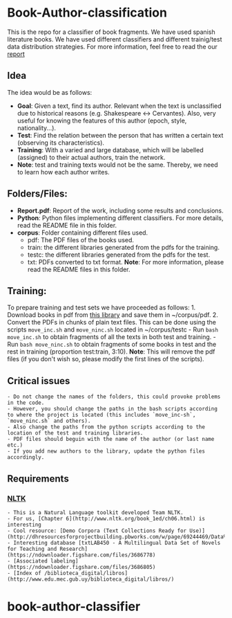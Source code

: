 # Book-Author-classification

This is the repo for a classifier of book fragments. We have used spanish literature books. We have used different classifiers and different trainig/test data distribution strategies.
For more information, feel free to read the our [report](Report.pdf)

## Idea
The idea would be as follows:

- **Goal**: Given a text, find its author. Relevant when the text is 
unclassified due to historical reasons (e.g. Shakespeare <-> Cervantes). 
Also, very useful for knowing the features of this author (epoch, style,
 nationality...).
- **Test**: Find the relation between the person that has written a 
certain text (observing its characteristics).
- **Training**: With a varied and large database, which will be labelled 
(assigned) to their actual authors, train the network.
- **Note**: test and training texts would not be the same. Thereby, we 
need to learn how each author writes.


## Folders/Files:

- **Report.pdf**: Report of the work, including some results and conclusions.
- **Python**: Python files implementing different classifiers. For more
details, read the README file in this folder.
- **corpus**: Folder containing different files used.
	- pdf: The PDF files of the books used.
	- train: the different libraries generated from the pdfs for the training.
	- testc: the different libraries generated from the pdfs for the test.
	- txt: PDFs converted to txt format.
	**Note**: For more information, please read the README files in this folder.

## Training:
To prepare training and test sets we have proceeded as follows:
	1. Download books in pdf from [this library](http://www.edu.mec.gub.uy/biblioteca_digital/libros/) and save them in ~/corpus/pdf.
	2. Convert the PDFs in chunks of plain text files. This can be done using the scripts `move_inc.sh` and `move_ninc.sh` located in ~/corpus/testc
		- Run `bash move_inc.sh` to obtain fragments of all the texts in both test and training. 
		- Run `bash move_ninc.sh` to obtain fragments of some books in test and the rest in training (proportion test:train, 3:10).
		**Note**: This will remove the pdf files (if you don't wish so, please modify the first lines of the scripts).
	
## Critical issues	
	- Do not change the names of the folders, this could provoke problems in the code.
	- However, you should change the paths in the bash scripts according to where the project is located (this includes `move_inc-sh`, `move_ninc.sh` and others).
	- Also change the paths from the python scripts according to the location of the test and training libraries.
	- PDF files should beguin with the name of the author (or last name etc.)
	- If you add new authors to the library, update the python files accordingly.

## Requirements

### [NLTK](http://www.nltk.org/book/)
	- This is a Natural Language toolkit developed Team NLTK.
	- For us, [Chapter 6](http://www.nltk.org/book_1ed/ch06.html) is interesting
	- Cool resource: [Demo Corpora (Text Collections Ready for Use)](http://dhresourcesforprojectbuilding.pbworks.com/w/page/69244469/Data%20Collections%20and%20Datasets)
	- Interesting database [txtLAB450 - A Multilingual Data Set of Novels for Teaching and Research](https://ndownloader.figshare.com/files/3686778)
	- [Associated labeling](https://ndownloader.figshare.com/files/3686805)  
	- [Index of /biblioteca_digital/libros](http://www.edu.mec.gub.uy/biblioteca_digital/libros/)
# book-author-classifier
